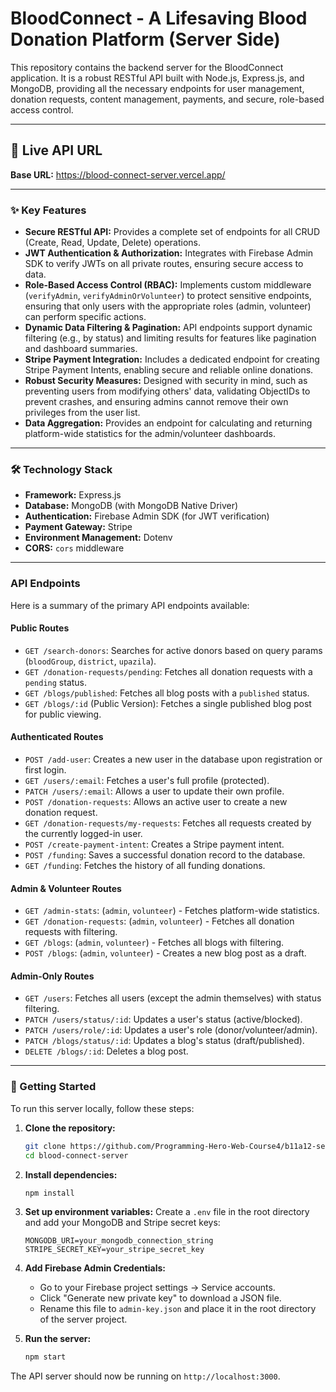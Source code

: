 # BloodConnect - A Lifesaving Blood Donation Platform (Server Side)

This repository contains the backend server for the BloodConnect application. It is a robust RESTful API built with Node.js, Express.js, and MongoDB, providing all the necessary endpoints for user management, donation requests, content management, payments, and secure, role-based access control.

---

## 🚀 Live API URL

**Base URL:** https://blood-connect-server.vercel.app/

---

### ✨ Key Features

*   **Secure RESTful API:** Provides a complete set of endpoints for all CRUD (Create, Read, Update, Delete) operations.
*   **JWT Authentication & Authorization:** Integrates with Firebase Admin SDK to verify JWTs on all private routes, ensuring secure access to data.
*   **Role-Based Access Control (RBAC):** Implements custom middleware (`verifyAdmin`, `verifyAdminOrVolunteer`) to protect sensitive endpoints, ensuring that only users with the appropriate roles (admin, volunteer) can perform specific actions.
*   **Dynamic Data Filtering & Pagination:** API endpoints support dynamic filtering (e.g., by status) and limiting results for features like pagination and dashboard summaries.
*   **Stripe Payment Integration:** Includes a dedicated endpoint for creating Stripe Payment Intents, enabling secure and reliable online donations.
*   **Robust Security Measures:** Designed with security in mind, such as preventing users from modifying others' data, validating ObjectIDs to prevent crashes, and ensuring admins cannot remove their own privileges from the user list.
*   **Data Aggregation:** Provides an endpoint for calculating and returning platform-wide statistics for the admin/volunteer dashboards.

---

### 🛠️ Technology Stack

*   **Framework:** Express.js
*   **Database:** MongoDB (with MongoDB Native Driver)
*   **Authentication:** Firebase Admin SDK (for JWT verification)
*   **Payment Gateway:** Stripe
*   **Environment Management:** Dotenv
*   **CORS:** `cors` middleware

---

### API Endpoints

Here is a summary of the primary API endpoints available:

#### Public Routes
*   `GET /search-donors`: Searches for active donors based on query params (`bloodGroup`, `district`, `upazila`).
*   `GET /donation-requests/pending`: Fetches all donation requests with a `pending` status.
*   `GET /blogs/published`: Fetches all blog posts with a `published` status.
*   `GET /blogs/:id` (Public Version): Fetches a single published blog post for public viewing.

#### Authenticated Routes
*   `POST /add-user`: Creates a new user in the database upon registration or first login.
*   `GET /users/:email`: Fetches a user's full profile (protected).
*   `PATCH /users/:email`: Allows a user to update their own profile.
*   `POST /donation-requests`: Allows an active user to create a new donation request.
*   `GET /donation-requests/my-requests`: Fetches all requests created by the currently logged-in user.
*   `POST /create-payment-intent`: Creates a Stripe payment intent.
*   `POST /funding`: Saves a successful donation record to the database.
*   `GET /funding`: Fetches the history of all funding donations.

#### Admin & Volunteer Routes
*   `GET /admin-stats`: (`admin`, `volunteer`) - Fetches platform-wide statistics.
*   `GET /donation-requests`: (`admin`, `volunteer`) - Fetches all donation requests with filtering.
*   `GET /blogs`: (`admin`, `volunteer`) - Fetches all blogs with filtering.
*   `POST /blogs`: (`admin`, `volunteer`) - Creates a new blog post as a draft.

#### Admin-Only Routes
*   `GET /users`: Fetches all users (except the admin themselves) with status filtering.
*   `PATCH /users/status/:id`: Updates a user's status (active/blocked).
*   `PATCH /users/role/:id`: Updates a user's role (donor/volunteer/admin).
*   `PATCH /blogs/status/:id`: Updates a blog's status (draft/published).
*   `DELETE /blogs/:id`: Deletes a blog post.

---

### 🚀 Getting Started

To run this server locally, follow these steps:

1.  **Clone the repository:**
    ```bash
    git clone https://github.com/Programming-Hero-Web-Course4/b11a12-server-side-mottasimsadi
    cd blood-connect-server
    ```

2.  **Install dependencies:**
    ```bash
    npm install
    ```

3.  **Set up environment variables:**
    Create a `.env` file in the root directory and add your MongoDB and Stripe secret keys:
    ```
    MONGODB_URI=your_mongodb_connection_string
    STRIPE_SECRET_KEY=your_stripe_secret_key
    ```

4.  **Add Firebase Admin Credentials:**
    *   Go to your Firebase project settings -> Service accounts.
    *   Click "Generate new private key" to download a JSON file.
    *   Rename this file to `admin-key.json` and place it in the root directory of the server project.

5.  **Run the server:**
    ```bash
    npm start
    ```

The API server should now be running on `http://localhost:3000`.